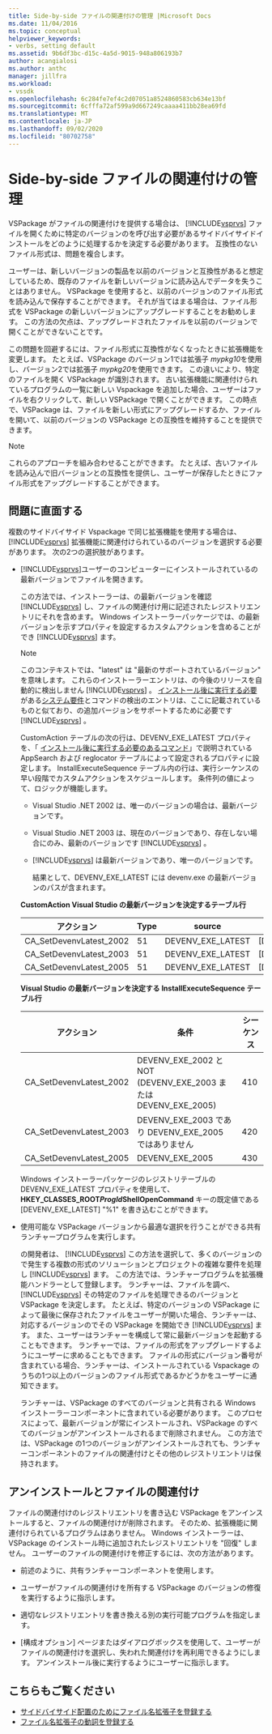 ```yaml
---
title: Side-by-side ファイルの関連付けの管理 |Microsoft Docs
ms.date: 11/04/2016
ms.topic: conceptual
helpviewer_keywords:
- verbs, setting default
ms.assetid: 9b6df3bc-d15c-4a5d-9015-948a806193b7
author: acangialosi
ms.author: anthc
manager: jillfra
ms.workload:
- vssdk
ms.openlocfilehash: 6c284fe7ef4c2d07051a8524860583cb634e13bf
ms.sourcegitcommit: 6cfffa72af599a9d667249caaaa411bb28ea69fd
ms.translationtype: MT
ms.contentlocale: ja-JP
ms.lasthandoff: 09/02/2020
ms.locfileid: "80702758"
---
```

# <a name="manage-side-by-side-file-associations"></a>Side-by-side ファイルの関連付けの管理

VSPackage がファイルの関連付けを提供する場合は、 [!INCLUDE[vsprvs](../code-quality/includes/vsprvs_md.md)] ファイルを開くために特定のバージョンのを呼び出す必要があるサイドバイサイドインストールをどのように処理するかを決定する必要があります。 互換性のないファイル形式は、問題を複合します。

ユーザーは、新しいバージョンの製品を以前のバージョンと互換性があると想定しているため、既存のファイルを新しいバージョンに読み込んでデータを失うことはありません。 VSPackage を使用すると、以前のバージョンのファイル形式を読み込んで保存することができます。 それが当てはまる場合は、ファイル形式を VSPackage の新しいバージョンにアップグレードすることをお勧めします。 この方法の欠点は、アップグレードされたファイルを以前のバージョンで開くことができないことです。

この問題を回避するには、ファイル形式に互換性がなくなったときに拡張機能を変更します。 たとえば、VSPackage のバージョン1では拡張子 *mypkg10*を使用し、バージョン2では拡張子 *mypkg20*を使用できます。 この違いにより、特定のファイルを開く VSPackage が識別されます。 古い拡張機能に関連付けられているプログラムの一覧に新しい Vspackage を追加した場合、ユーザーはファイルを右クリックして、新しい VSPackage で開くことができます。 この時点で、VSPackage は、ファイルを新しい形式にアップグレードするか、ファイルを開いて、以前のバージョンの VSPackage との互換性を維持することを提供できます。

> [!NOTE]
> これらのアプローチを組み合わせることができます。 たとえば、古いファイルを読み込んで旧バージョンとの互換性を提供し、ユーザーが保存したときにファイル形式をアップグレードすることができます。

## <a name="face-the-problem"></a>問題に直面する

複数のサイドバイサイド Vspackage で同じ拡張機能を使用する場合は、 [!INCLUDE[vsprvs](../code-quality/includes/vsprvs_md.md)] 拡張機能に関連付けられているのバージョンを選択する必要があります。 次の2つの選択肢があります。

- [!INCLUDE[vsprvs](../code-quality/includes/vsprvs_md.md)]ユーザーのコンピューターにインストールされているの最新バージョンでファイルを開きます。

   この方法では、インストーラーは、の最新バージョンを確認 [!INCLUDE[vsprvs](../code-quality/includes/vsprvs_md.md)] し、ファイルの関連付け用に記述されたレジストリエントリにそれを含めます。 Windows インストーラーパッケージでは、の最新バージョンを示すプロパティを設定するカスタムアクションを含めることができ [!INCLUDE[vsprvs](../code-quality/includes/vsprvs_md.md)] ます。

  > [!NOTE]
  > このコンテキストでは、"latest" は "最新のサポートされているバージョン" を意味します。 これらのインストーラーエントリは、の今後のリリースを自動的に検出しません [!INCLUDE[vsprvs](../code-quality/includes/vsprvs_md.md)] 。 [インストール後に実行する必要](../extensibility/internals/commands-that-must-be-run-after-installation.md)がある[システム要件](../extensibility/internals/detecting-system-requirements.md)とコマンドの検出のエントリは、ここに記載されているものと似ており、の追加バージョンをサポートするために必要です [!INCLUDE[vsprvs](../code-quality/includes/vsprvs_md.md)] 。

   CustomAction テーブルの次の行は、DEVENV_EXE_LATEST プロパティを、「 [インストール後に実行する必要のあるコマンド](../extensibility/internals/commands-that-must-be-run-after-installation.md)」で説明されている AppSearch および reglocator テーブルによって設定されるプロパティに設定します。 InstallExecuteSequence テーブル内の行は、実行シーケンスの早い段階でカスタムアクションをスケジュールします。 条件列の値によって、ロジックが機能します。

  - Visual Studio .NET 2002 は、唯一のバージョンの場合は、最新バージョンです。

  - Visual Studio .NET 2003 は、現在のバージョンであり、存在しない場合にのみ、最新のバージョンです [!INCLUDE[vsprvs](../code-quality/includes/vsprvs_md.md)] 。

  - [!INCLUDE[vsprvs](../code-quality/includes/vsprvs_md.md)] は最新バージョンであり、唯一のバージョンです。

    結果として、DEVENV_EXE_LATEST には devenv.exe の最新バージョンのパスが含まれます。

  **CustomAction Visual Studio の最新バージョンを決定するテーブル行**

  |アクション|Type|source|移行先|
  |------------|----------|------------|------------|
  |CA_SetDevenvLatest_2002|51|DEVENV_EXE_LATEST|[DEVENV_EXE_2002]|
  |CA_SetDevenvLatest_2003|51|DEVENV_EXE_LATEST|[DEVENV_EXE_2003]|
  |CA_SetDevenvLatest_2005|51|DEVENV_EXE_LATEST|[DEVENV_EXE_2005]|

  **Visual Studio の最新バージョンを決定する InstallExecuteSequence テーブル行**

  |アクション|条件|シーケンス|
  |------------|---------------|--------------|
  |CA_SetDevenvLatest_2002|DEVENV_EXE_2002 と NOT (DEVENV_EXE_2003 または DEVENV_EXE_2005)|410|
  |CA_SetDevenvLatest_2003|DEVENV_EXE_2003 であり DEVENV_EXE_2005 ではありません|420|
  |CA_SetDevenvLatest_2005|DEVENV_EXE_2005|430|

   Windows インストーラーパッケージのレジストリテーブルの DEVENV_EXE_LATEST プロパティを使用して、 **HKEY_CLASSES_ROOT*ProgId*ShellOpenCommand** キーの既定値である [DEVENV_EXE_LATEST] "%1" を書き込むことができます。

- 使用可能な VSPackage バージョンから最適な選択を行うことができる共有ランチャープログラムを実行します。

   の開発者は、 [!INCLUDE[vsprvs](../code-quality/includes/vsprvs_md.md)] この方法を選択して、多くのバージョンので発生する複数の形式のソリューションとプロジェクトの複雑な要件を処理し [!INCLUDE[vsprvs](../code-quality/includes/vsprvs_md.md)] ます。 この方法では、ランチャープログラムを拡張機能ハンドラーとして登録します。 ランチャーは、ファイルを調べ、 [!INCLUDE[vsprvs](../code-quality/includes/vsprvs_md.md)] その特定のファイルを処理できるのバージョンと VSPackage を決定します。 たとえば、特定のバージョンの VSPackage によって最後に保存されたファイルをユーザーが開いた場合、ランチャーは、対応するバージョンのでその VSPackage を開始でき [!INCLUDE[vsprvs](../code-quality/includes/vsprvs_md.md)] ます。 また、ユーザーはランチャーを構成して常に最新バージョンを起動することもできます。 ランチャーでは、ファイルの形式をアップグレードするようにユーザーに求めることもできます。 ファイルの形式にバージョン番号が含まれている場合、ランチャーは、インストールされている Vspackage のうちの1つ以上のバージョンのファイル形式であるかどうかをユーザーに通知できます。

   ランチャーは、VSPackage のすべてのバージョンと共有される Windows インストーラーコンポーネントに含まれている必要があります。 このプロセスによって、最新バージョンが常にインストールされ、VSPackage のすべてのバージョンがアンインストールされるまで削除されません。 この方法では、VSPackage の1つのバージョンがアンインストールされても、ランチャーコンポーネントのファイルの関連付けとその他のレジストリエントリは保持されます。

## <a name="uninstall-and-file-associations"></a>アンインストールとファイルの関連付け

ファイルの関連付けのレジストリエントリを書き込む VSPackage をアンインストールすると、ファイルの関連付けが削除されます。 そのため、拡張機能に関連付けられているプログラムはありません。 Windows インストーラーは、VSPackage のインストール時に追加されたレジストリエントリを "回復" しません。 ユーザーのファイルの関連付けを修正するには、次の方法があります。

- 前述のように、共有ランチャーコンポーネントを使用します。

- ユーザーがファイルの関連付けを所有する VSPackage のバージョンの修復を実行するように指示します。

- 適切なレジストリエントリを書き換える別の実行可能プログラムを指定します。

- [構成オプション] ページまたはダイアログボックスを使用して、ユーザーがファイルの関連付けを選択し、失われた関連付けを再利用できるようにします。 アンインストール後に実行するようにユーザーに指示します。

## <a name="see-also"></a>こちらもご覧ください

- [サイドバイサイド配置のためにファイル名拡張子を登録する](../extensibility/registering-file-name-extensions-for-side-by-side-deployments.md)
- [ファイル名拡張子の動詞を登録する](../extensibility/registering-verbs-for-file-name-extensions.md)
